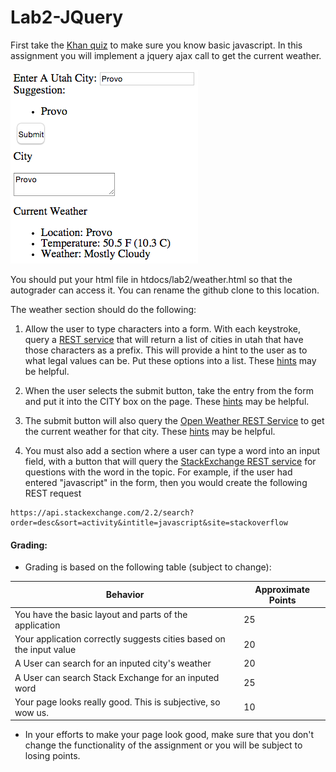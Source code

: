 # Lab2-JQuery
First take the <a href="https://www.khanacademy.org/computing/computer-programming/html-css-js/html-css-js-intro/e/quiz--javascript-recap">Khan quiz</a> to make sure you know basic javascript. In this assignment you will implement a jquery ajax call to get the current weather. 

![Example of Weather Page](Screen%20Shot%202015-02-20%20at%202.05.21%20PM.png)

You should put your html file in htdocs/lab2/weather.html so that the autograder can access it.  You can rename the github clone to this location.

The weather section should do the following:

1) Allow the user to type characters into a form. With each keystroke, query a <a href="http://bioresearch.byu.edu/cs260/jquery/getcity.cgi?q=Pr">REST service</a> that will return a list of cities in utah that have those characters as a prefix. This will provide a hint to the user as to what legal values can be. Put these options into a list. These [hints](https://github.com/BYUCS260/Lab2-JQuery/wiki/Getting-Suggestions-to-Work) may be helpful.

2) When the user selects the submit button, take the entry from the form and put it into the CITY box on the page. These [hints](https://github.com/BYUCS260/Lab2-JQuery/wiki/Getting-Submit-to-Work) may be helpful.

3) The submit button will also query the <a href="https://openweathermap.org/api">Open Weather REST Service</a> to get the current weather for that city. These [hints](https://github.com/BYUCS260/Lab2-JQuery/wiki/Connecting-to-WeatherUnderground) may be helpful.

4) You must also add a section where a user can type a word into an input field, with a button that will query the [StackExchange REST service](https://api.stackexchange.com/docs/search) for questions with the word in the topic.  For example, if the user had entered "javascript" in the form, then you would create the following REST request

```
https://api.stackexchange.com/2.2/search?order=desc&sort=activity&intitle=javascript&site=stackoverflow
```

#### Grading:

- Grading is based on the following table (subject to change):

Behavior | Approximate Points
--- | ---
You have the basic layout and parts of the application | 25
Your application correctly suggests cities based on the input value | 20
A User can search for an inputed city's weather | 20
A User can search Stack Exchange for an inputed word | 25
Your page looks really good. This is subjective, so wow us. | 10

- In your efforts to make your page look good, make sure that you don't change the functionality of the assignment or you will be subject to losing points.

